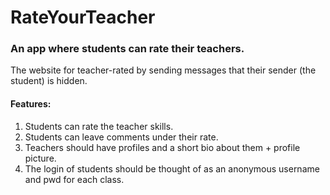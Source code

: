 # RateYourTeacher


### An app where students can rate their teachers.

The website for teacher-rated by sending messages that their sender (the student) is hidden.

#### Features:

1. Students can rate the teacher skills.
2. Students can leave comments under their rate.
3. Teachers should have profiles and a short bio about them + profile picture.
4. The login of students should be thought of as an anonymous username and pwd for each class. 

